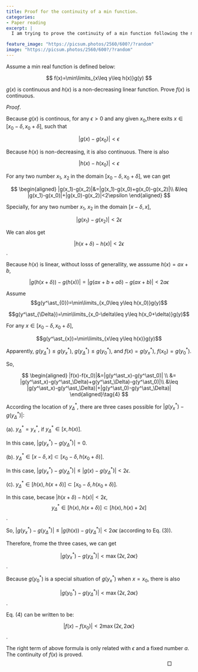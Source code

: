 ```yaml
---
title: Proof for the continuity of a min function.
categories:
- Paper reading
excerpt: |
  I am trying to prove the continuity of a min function following the mathematical defintion.

feature_image: "https://picsum.photos/2560/600?/?random"
image: "https://picsum.photos/2560/600?/?random"
---
```


Assume a min real function is defined below:

$$
f(x)=\min\limits_{x\leq y\leq h(x)}g(y)
$$

$g(x)$ is continuous and $h(x)$ is a non-decreasing linear function. Prove $f(x)$ is continuous.


$\textit{Proof}.$

<!-- For any $x_0$, there are two cases according to whether $f(x_0)=g(x_0)$.

1. $f(x_0)=g(x_0)$

Because $g(x)$ is continuous. For $x\in[x_0-\delta, x_0+\delta]$, $|g(x)-g(x_0)|<\epsilon$. And by the definition of $f(x)$, $f(x)\leq g(x)$.

   $$|f(x)-f(x_0)|=|f(x)-g(x_0)|\leq |g(x)-g(x_0)|<\epsilon$$


2. $f(x_0)\neq g(x_0)$

There must exist $s$, $x_0\leq s\leq h(x_0)$, such that $f(s)=g(x_0)$. Let $\delta=s-x_0$ -->



Because $g(x)$ is continous, for any $\epsilon>0$ and any given $x_0$,there exits $x\in [x_0-\delta, x_0+\delta]$, such that

$$|g(x)-g(x_0)|<\epsilon$$

Because $h(x)$ is non-decreasing, it is also continuous. There is also

$$|h(x)-h(x_0)|<\epsilon$$

For any two number $x_1$, $x_2$ in the domain $[x_0-\delta, x_0+\delta]$, we can get

$$
\begin{aligned}
|g(x_1)-g(x_2)|&=|g(x_1)-g(x_0)+g(x_0)-g(x_2)|\\
&\leq |g(x_1)-g(x_0)|+|g(x_0)-g(x_2)|<2\epsilon
\end{aligned}
$$

Specially, for any two number $x_1$, $x_2$ in the domain $[x-\delta, x]$,

$$|g(x_1)-g(x_2)|<2\epsilon\tag{1}$$

We can alos get

$$|h(x+\delta)-h(x)|<2\epsilon\tag{2}$$.

Because $h(x)$ is linear, without losss of generallity, we asssume $h(x)=ax+b$,

$$|g(h(x+\delta))-g(h(x))|=|g(ax+b+a\delta)-g(ax+b)|<2a\epsilon\tag{3}$$

Assume
$$g(y^\ast_{0})=\min\limits_{x_0\leq y\leq h(x_0)}g(y)$$

$$g(y^\ast_{\Delta})=\min\limits_{x_0-\delta\leq y\leq h(x_0+\delta)}g(y)$$

For any $x\in [x_0-\delta, x_0+\delta]$,

$$g(y^\ast_{x})=\min\limits_{x\leq y\leq h(x)}g(y)$$

Apparently, $g(y^\ast_{\Delta})\leq g(y^\ast_{x})$, $g(y^\ast_{\Delta})\leq g(y^\ast_0)$, and $f(x)=g(y^\ast_x)$, $f(x_0)=g(y^\ast_0)$.

So,

$$
\begin{aligned}
|f(x)-f(x_0)|&=|g(y^\ast_x)-g(y^\ast_0)| \\
&= |g(y^\ast_x)-g(y^\ast_\Delta)+g(y^\ast_\Delta)-g(y^\ast_0)|\\
&\leq |g(y^\ast_x)-g(y^\ast_\Delta)|+|g(y^\ast_0)-g(y^\ast_\Delta)|
\end{aligned}\tag{4}
$$


According the location of $y^\ast_\Delta$, there are three cases possible for $|g(y^\ast_x)-g(y^\ast_\Delta)|$:

(a).  $y^\ast_\Delta= y^\ast_x$, if $y^\ast_\Delta\in [x, h(x)]$.

In this case, $|g(y^\ast_x)-g(y^\ast_\Delta)|=0$.

(b). $y^\ast_\Delta\in [x-\delta, x]\subset [x_0-\delta, h(x_0+\delta)]$.

In this case, $|g(y^\ast_x)-g(y^\ast_\Delta)|\leq |g(x)-g(y^\ast_\Delta)|<2\epsilon$.

(c). $y^\ast_\Delta\in [h(x), h(x+\delta)]\subset [x_0-\delta, h(x_0+\delta)]$.

In this case, becase $|h(x+\delta)-h(x)|<2\epsilon$,
$$y^\ast_\Delta\in [h(x), h(x+\delta)]\subset [h(x), h(x)+2\epsilon]$$.

So, $|g(y^\ast_x)-g(y^\ast_\Delta)|\leq |g(h(x))-g(y^\ast_\Delta)|<2a\epsilon$ (according to Eq. (3)).

Therefore, frome the three cases, we can get

$$|g(y^\ast_x)-g(y^\ast_\Delta)|<\max\{2\epsilon, 2a\epsilon\}$$.

Because $g(y^\ast_0)$ is a special situation of $g(y^\ast_x)$ when $x=x_0$, there is also

$$|g(y^\ast_0)-g(y^\ast_\Delta)|<\max\{2\epsilon, 2a\epsilon\}$$.

Eq. (4) can be written to be:

$$|f(x)-f(x_0)|<2\max\{2\epsilon, 2a\epsilon\}$$.

The right term of above formula is only related with $\epsilon$ and a fixed number $a$. The continuity of $f(x)$ is proved.
$$\hspace{300pt}\Box$$
